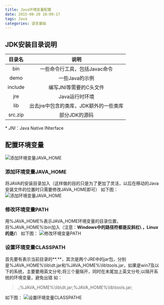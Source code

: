 ```yaml
---
title: Java环境变量配置
date: 2015-08-20 18:09:17
tags: Java
categories: 语言基础
---
```


## JDK安装目录说明

| 目录名 | 说明|
|:---:|:----:|
| bin | 一些命令行工具，包括Javac命令 |
| demo | 一些Java的示例 |
| include | 编写JNI等需要的C头文件 |
| jre | Java运行时环境 |
| lib | 出去jre中包含的类库，JDK额外的一些类库 |
| src.zip | 部分JDK的源码 |

\* *JNI*：Java Native INterface
<!--more-->

## 配置环境变量
![添加环境变量JAVA_HOME](http://7xruee.com1.z0.glb.clouddn.com/0001.png)
### 添加环境变量JAVA_HOME
将JAVA的安装目录加入（这样做的目的只是为了更加了灵活，以后在移动的Java安装文件的位置时只需要修改JAVA_HOME即可）
如下图：
![添加环境变量JAVA_HOME](http://7xruee.com1.z0.glb.clouddn.com/0002.png)
### 修改环境变量PATH
用%JAVA_HOME%表示JAVA_HOME环境变量的目录位置，将%JAVA_HOME%\bin加入（注意：**Windows中的路径符都是反斜杠\ ，Linux的是/**）
如下图：
![修改环境变量PATH](http://7xruee.com1.z0.glb.clouddn.com/0003.png)
### 设置环境变量CLASSPATH
首先要有表示当前目录的**.**，其次是两个JRE中的jar包，分别是%JAVA_HOME%\lib\dt.jar和%JAVA_HOME%\lib\tools.jar，如果是win7及以下的系统，主要要用英文分号;将三个量隔开，同时在末尾加上英文分号;以隔开系统的环境变量，避免出错
如：
> .;%JAVA_HOME%\lib\dt.jar;%JAVA_HOME%\lib\tools.jar;

如下图：
![设置环境变量CLASSPATHE](http://7xruee.com1.z0.glb.clouddn.com/0004.png)